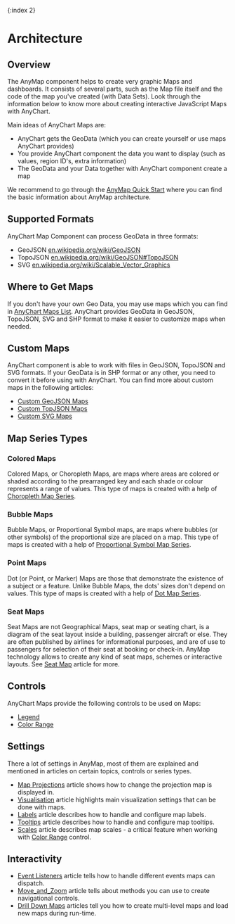 {:index 2}
# Architecture

## Overview

The AnyMap component helps to create very graphic Maps and dashboards. It consists of several parts, such as the Map file itself and the code of the map you've created (with Data Sets). Look through the information below to know more about creating interactive JavaScript Maps with AnyChart.

Main ideas of AnyChart Maps are:

* AnyChart gets the GeoData (which you can create yourself or use maps AnyChart provides)
* You provide AnyChart component the data you want to display (such as values, region ID's, extra information)
* The GeoData and your Data together with AnyChart component create a map

We recommend to go through the [AnyMap Quick Start](../Quick_Start) where you can find the basic information about AnyMap architecture.

## Supported Formats

AnyChart Map Component can process GeoData in three formats:

* GeoJSON [en.wikipedia.org/wiki/GeoJSON](https://en.wikipedia.org/wiki/GeoJSON)
* TopoJSON [en.wikipedia.org/wiki/GeoJSON#TopoJSON](https://en.wikipedia.org/wiki/GeoJSON#TopoJSON)
* SVG [en.wikipedia.org/wiki/Scalable_Vector_Graphics](https://en.wikipedia.org/wiki/Scalable_Vector_Graphics)

## Where to Get Maps

If you don't have your own Geo Data, you may use maps which you can find in [AnyChart Maps List](Maps_List). 
AnyChart provides GeoData in GeoJSON, TopoJSON, SVG and SHP format to make it easier to customize maps when needed.

## Custom Maps
  
AnyChart component is able to work with files in GeoJSON, TopoJSON and SVG formats. If your GeoData is in SHP format or any other, you need to convert it before using with AnyChart. You can find more about custom maps in the following articles:

* [Custom GeoJSON Maps](Custom_GeoJson_Maps)
* [Custom TopJSON Maps](Custom_TopoJSON)
* [Custom SVG Maps](Custom_SVG_Maps)

## Map Series Types

### Colored Maps

Colored Maps, or Choropleth Maps, are maps where areas are colored or shaded according to the prearranged key and each shade or colour represents a range of values. This type of maps is created with a help of [Choropleth Map Series](Choropleth_Map).

### Bubble Maps

Bubble Maps, or Proportional Symbol maps, are maps where bubbles (or other symbols) of the proportional size are placed on a map. This type of maps is created with a help of [Proportional Symbol Map Series](Proportional_Symbol_Map).

### Point Maps

Dot (or Point, or Marker) Maps are those that demonstrate the existence of a subject or a feature. Unlike Bubble Maps, the dots' sizes don't depend on values. This type of maps is created with a help of [Dot Map Series](Dot\_\(Point\)\_Map).

### Seat Maps

Seat Maps are not Geographical Maps, seat map or seating chart, is a diagram of the seat layout inside a building, passenger aircraft or else. They are often published by airlines for informational purposes, and are of use to passengers for selection of their seat at booking or check-in. AnyMap technology allows to create any kind of seat maps, schemes or interactive layouts. See [Seat Map](Seat_Maps) article for more.

## Controls

AnyChart Maps provide the following controls to be used on Maps:

* [Legend](Legend)
* [Color Range](ColorRange)

## Settings

There a lot of settings in AnyMap, most of them are explained and mentioned in articles on certain topics, controls or series types. 

* [Map Projections](Map_Projections) article shows how to change the projection map is displayed in.
* [Visualisation](Visualisation) article highlights main visualization settings that can be done with maps.
* [Labels](Labels) article describes how to handle and configure map labels.
* [Tooltips](Tooltips) article describes how to handle and configure map tooltips.
* [Scales](Scales) article describes map scales - a critical feature when working with [Color Range](ColorRange) control.

## Interactivity

* [Event Listeners](Event_Listeners) article tells how to handle different events maps can dispatch.
* [Move_and_Zoom](Move_and_Zoom) article tells about methods you can use to create navigational controls.
* [Drill Down Maps](Drill_Down_Maps/Overview) articles tell you how to create multi-level maps and load new maps during run-time.


